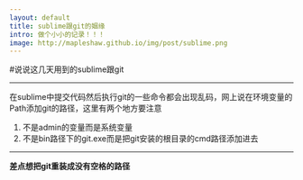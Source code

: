 ```yaml
---
layout: default
title: sublime跟git的姻缘
intro: 做个小小的记录！！！
image: http://mapleshaw.github.io/img/post/sublime.png
---
```


#说说这几天用到的sublime跟git

---

在sublime中提交代码然后执行git的一些命令都会出现乱码，网上说在环境变量的Path添加git的路径，这里有两个地方要注意

1. 不是admin的变量而是系统变量
2. 不是bin路径下的git.exe而是把git安装的根目录的cmd路径添加进去

---

**差点想把git重装成没有空格的路径**
